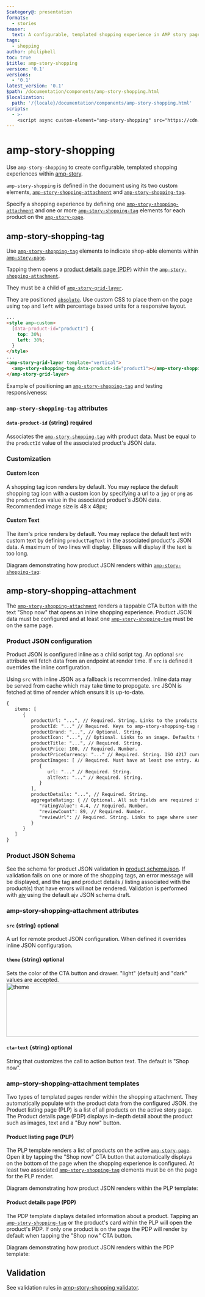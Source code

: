 ```yaml
---
$category@: presentation
formats:
  - stories
teaser:
  text: A configurable, templated shopping experience in AMP story pages.
tags:
  - shopping
author: philipbell
toc: true
$title: amp-story-shopping
version: '0.1'
versions:
  - '0.1'
latest_version: '0.1'
$path: /documentation/components/amp-story-shopping.html
$localization:
  path: '/{locale}/documentation/components/amp-story-shopping.html'
scripts:
  - >-
    <script async custom-element="amp-story-shopping" src="https://cdn.ampproject.org/v0/amp-story-shopping-0.1.js"></script>
---
```


# amp-story-shopping

<amp-img alt="An example of amp story shopping tag in each type of configuration" src="https://user-images.githubusercontent.com/3860311/152416815-61a63a88-76c0-4ae8-9300-a7ad277dbe7a.jpg" layout="intrinsic" width="806" height="428">

Use `amp-story-shopping` to create configurable, templated shopping experiences within [amp-story](https://amp.dev/documentation/components/amp-story/?format=stories).

`amp-story-shopping` is defined in the document using its two custom elements, [`amp-story-shopping-attachment`](#amp-story-shopping-attachment) and [`amp-story-shopping-tag`](#amp-story-shopping-tag).

Specify a shopping experience by defining one [`amp-story-shopping-attachment`](#amp-story-shopping-attachment) and one or more [`amp-story-shopping-tag`](#amp-story-shopping-tag) elements for each product on the [`amp-story-page`](https://amp.dev/documentation/components/amp-story-page/?format=stories).

## amp-story-shopping-tag

<amp-img alt="An example of amp-story-shopping-tag in each type of configuration" src="https://user-images.githubusercontent.com/3860311/155754637-3403a9dd-c4c9-44f3-ad6d-e4d166d30ad2.gif" layout="intrinsic" width="844" height="102">

Use [`amp-story-shopping-tag`](#amp-story-shopping-tag) elements to indicate shop-able elements within [`amp-story-page`](https://amp.dev/documentation/components/amp-story-page/?format=stories).

Tapping them opens a [product details page (PDP)](<#product-details-page-(PDP)>) within the [`amp-story-shopping-attachment`](#amp-story-shopping-attachment).

They must be a child of [`amp-story-grid-layer`](https://amp.dev/documentation/components/amp-story-grid-layer/).

They are positioned [`absolute`](https://developer.mozilla.org/en-US/docs/Web/CSS/position#values). Use custom CSS to place them on the page using `top` and `left` with percentage based units for a responsive layout.

```html
...
<style amp-custom>
  [data-product-id="product1"] {
    top: 30%;
    left: 30%;
  }
</style>
...
<amp-story-grid-layer template="vertical">
  <amp-story-shopping-tag data-product-id="product1"></amp-story-shopping-tag>
</amp-story-grid-layer>
```

Example of positioning an [`amp-story-shopping-tag`](#amp-story-shopping-tag) and testing responsiveness:
<amp-img alt="An example of positioning an `amp-story-shopping-tag` and teseting responsiveness" src="https://user-images.githubusercontent.com/3860311/155751130-558b5ab6-1db3-4ca7-b913-4be4761fdb29.gif" layout="intrinsic" width="840" height="543">

### `amp-story-shopping-tag` attributes

#### `data-product-id` {string} required

Associates the [`amp-story-shopping-tag`](#amp-story-shopping-tag) with product data.
Must be equal to the `productId` value of the associated product's JSON data.

### Customization

#### Custom Icon

<amp-img alt="An example of a custom icon in an amp story shopping tag" src="https://user-images.githubusercontent.com/3860311/155755923-92261f23-0e23-4ec7-9d6c-c1c7b62882d7.png" layout="intrinsic" width="129" height="46">

A shopping tag icon renders by default.
You may replace the default shopping tag icon with a custom icon by specifying a url to a `jpg` or `png` as the `productIcon` value in the associated product's JSON data.
Recommended image size is 48 x 48px;

#### Custom Text

<amp-img alt="An example of custom text in amp story shopping tag" src="https://user-images.githubusercontent.com/3860311/155756003-4f4b9967-d40d-452e-99f2-ca445ac65a3b.png" layout="intrinsic" width="182" height="54">

The item's price renders by default.
You may replace the default text with custom text by defining `productTagText` in the associated product's JSON data.
A maximum of two lines will display.
Ellipses will display if the text is too long.

Diagram demonstrating how product JSON renders within [`amp-story-shopping-tag`](#amp-story-shopping-tag):
<amp-img alt="A diagram of product data rendering in amp story shopping tag" src="https://user-images.githubusercontent.com/3860311/155763007-92858806-44df-41fa-8804-f0767741e28a.jpg" layout="intrinsic" width="806" height="411">

## amp-story-shopping-attachment

<amp-img alt="An example of opening the attachment and navigating through an amp story shopping attachment" src="https://user-images.githubusercontent.com/3860311/155758474-3fa4e666-c1a9-44d3-bbf6-61dc3fe16498.gif" layout="intrinsic" width="338" height="548">

The [`amp-story-shopping-attachment`](#amp-story-shopping-attachment) renders a tappable CTA button with the text "Shop now" that opens an inline shopping experience.
Product JSON data must be configured and at least one [`amp-story-shopping-tag`](#amp-story-shopping-tag) must be on the same page.

### Product JSON configuration

Product JSON is configured inline as a child script tag. An optional `src` attribute will fetch data from an endpoint at render time. If `src` is defined it overrides the inline configuration.

Using `src` with inline JSON as a fallback is recommended.
Inline data may be served from cache which may take time to propogate. `src` JSON is fetched at time of render which ensurs it is up-to-date.

```html
{
   items: [
      {
         productUrl: "...", // Required. String. Links to the products website.
         productId: "..." // Required. Keys to amp-story-shopping-tag nodes.
         productBrand: "...", // Optional. String.
         productIcon: "...", // Optional. Links to an image. Defaults to a shopping bag icon.
         productTitle: "...", // Required. String.
         productPrice: 100, // Required. Number.
         productPriceCurrency: "..." // Required. String. ISO 4217 currency code used to display the correct currency symbol.
         productImages: [ // Required. Must have at least one entry. Array of objects.
            {
               url: "..." // Required. String.
               altText: "..." // Required. String.
            }
         ],
         productDetails: "...", // Required. String.
         aggregateRating: { // Optional. All sub fields are required if defined.
            "ratingValue": 4.4, // Required. Number.
            "reviewCount": 89, // Required. Number.
            "reviewUrl": // Required. String. Links to page where user can read reviews.
         }
      }
   ]
}
```

### Product JSON Schema

See the schema for product JSON validation in [product.schema.json](https://github.com/ampproject/amphtml/blob/main/examples/amp-story/shopping/product.schema.json).
If validation fails on one or more of the shopping tags, an error message will be displayed, and the tag and product details / listing associated with the product(s) that have errors will not be rendered.
Validation is performed with [ajv](https://ajv.js.org/json-schema.html) using the default ajv JSON schema draft.

### amp-story-shopping-attachment attributes

#### `src` {string} optional

A url for remote product JSON configuration. When defined it overrides inline JSON configuration.

#### `theme` {string} optional

Sets the color of the CTA button and drawer.
"light" (default) and "dark" values are accepted.
<img alt="theme" src="https://user-images.githubusercontent.com/3860311/164291421-b2ec3044-0867-4dca-84a1-01985e9dc958.png"
layout="intrinsic" width="920" height="141">

#### `cta-text` {string} optional

String that customizes the call to action button text. The default is "Shop now".

### amp-story-shopping-attachment templates

Two types of templated pages render within the shopping attachment. They automatically populate with the product data from the configured JSON. the Product listing page (PLP) is a list of all products on the active story page. The Product details page (PDP) displays in-depth detail about the product such as images, text and a "Buy now" button.

#### Product listing page (PLP)

<amp-img alt="An example of a product listing page" src="https://user-images.githubusercontent.com/3860311/155760155-a27dfeed-0ae4-4e95-b043-cab1a47ec4e4.png" layout="intrinsic" width="335" height="547">

The PLP template renders a list of products on the active [`amp-story-page`](https://amp.dev/documentation/components/amp-story-page/?format=stories).
Open it by tapping the "Shop now" CTA button that automatically displays on the bottom of the page when the shopping experience is configured.
At least two associated [`amp-story-shopping-tag`](#amp-story-shopping-tag) elements must be on the page for the PLP render.

Diagram demonstrating how product JSON renders within the PLP template:
<amp-img alt="A diagram of product data rendering in the PLP template" src="https://user-images.githubusercontent.com/3860311/160697611-f0e8cfd3-5470-4d0b-b24c-003b9ddec860.jpg" layout="intrinsic" width="806" height="633">

#### Product details page (PDP)

<amp-img alt="An example of a product details page" src="https://user-images.githubusercontent.com/3860311/161086888-9ac081c2-642d-466c-bf36-1ac6169ce764.png" layout="intrinsic" width="335" height="536">

The PDP template displays detailed information about a product.
Tapping an [`amp-story-shopping-tag`](#amp-story-shopping-tag) or the product's card within the PLP will open the product's PDP.
If only one product is on the page the PDP will render by default when tapping the "Shop now" CTA button.

Diagram demonstrating how product JSON renders within the PDP template:
<amp-img alt="A diagram of product data rendering in the PDP template" src="https://user-images.githubusercontent.com/3860311/160697640-44bb55c5-3e26-48fd-b2ae-d16a05f71038.jpg" layout="intrinsic" width="806" height="425">

## Validation

See validation rules in [amp-story-shopping validator](https://github.com/ampproject/amphtml/blob/main/extensions/amp-story-shopping/validator-amp-story-shopping.protoascii).
